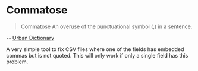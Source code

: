 # Commatose

> Commatose
> An overuse of the punctuational symbol (,) in a sentence.

-- [Urban Dictionary](http://www.urbandictionary.com/define.php?term=Commatose)

A very simple tool to fix CSV files where one of the fields has embedded commas but is not quoted. This will only work if only a single field has this problem.
